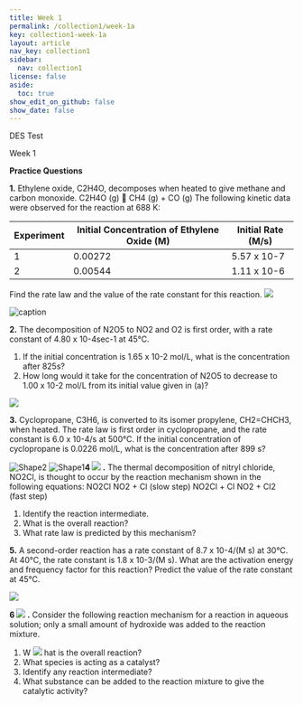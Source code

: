 ```yaml
---
title: Week 1
permalink: /collection1/week-1a
key: collection1-week-1a
layout: article
nav_key: collection1
sidebar:
  nav: collection1
license: false
aside:
  toc: true
show_edit_on_github: false
show_date: false
---
```


DES Test


Week 1

**Practice Questions**

**1.** Ethylene oxide, C2H4O, decomposes when heated to give methane and carbon monoxide.
 C2H4O (g)  CH4 (g) + CO (g)
 The following kinetic data were observed for the reaction at 688 K:

| **Experiment** | **Initial Concentration of Ethylene Oxide (M)** | **Initial Rate (M/s)** |
| --- | --- | --- |
| 1 | 0.00272 | 5.57 x 10-7 |
| 2 | 0.00544 | 1.11 x 10-6 |

Find the rate law and the value of the rate constant for this reaction.
 ![](/10023/assets/images/week2/2.jpg)

![caption](/10023/assets/images/week2/3.jpg)



**2.** The decomposition of N2O5 to NO2 and O2 is first order, with a rate constant of 4.80 x 10-4sec-1 at 45°C.

1. If the initial concentration is 1.65 x 10-2 mol/L, what is the concentration after 825s?
2. How long would it take for the concentration of N2O5 to decrease to 1.00 x 10-2 mol/L from its initial value given in (a)?

<img src="/10023/assets/images/week2/2.jpg"  class="center_seventy"/>



**3.** Cyclopropane, C3H6, is converted to its isomer propylene, CH2=CHCH3, when heated. The rate law is first order in cyclopropane, and the rate constant is 6.0 x 10-4/s at 500°C. If the initial concentration of cyclopropane is 0.0226 mol/L, what is the concentration after 899 s?

![Shape2](RackMultipart20220712-1-dyq3i4_html_e52e02c97bd85bea.gif) ![Shape1](RackMultipart20220712-1-dyq3i4_html_7e41861e5fc1449a.gif)**4 ![](RackMultipart20220712-1-dyq3i4_html_8dae53bb2eb4860.gif) .** The thermal decomposition of nitryl chloride, NO2Cl, is thought to occur by the reaction mechanism shown in the following equations:
 NO2Cl NO2 + Cl (slow step)
NO2Cl + Cl NO2 + Cl2 (fast step)

1. Identify the reaction intermediate.
2. What is the overall reaction?
3. What rate law is predicted by this mechanism?

**5.** A second-order reaction has a rate constant of 8.7 x 10-4/(M s) at 30°C. At 40°C, the rate constant is 1.8 x 10-3/(M s). What are the activation energy and frequency factor for this reaction? Predict the value of the rate constant at 45°C.

![](RackMultipart20220712-1-dyq3i4_html_dbb84b2af0444803.gif)

**6 ![](RackMultipart20220712-1-dyq3i4_html_4bd618c5b62edc5b.png) .** Consider the following reaction mechanism for a reaction in aqueous solution; only a small amount of hydroxide was added to the reaction mixture.

1. W ![](RackMultipart20220712-1-dyq3i4_html_fc888c35fd5fe8d9.gif) hat is the overall reaction?
2. What species is acting as a catalyst?
3. Identify any reaction intermediate?
4. What substance can be added to the reaction mixture to give the catalytic activity?

